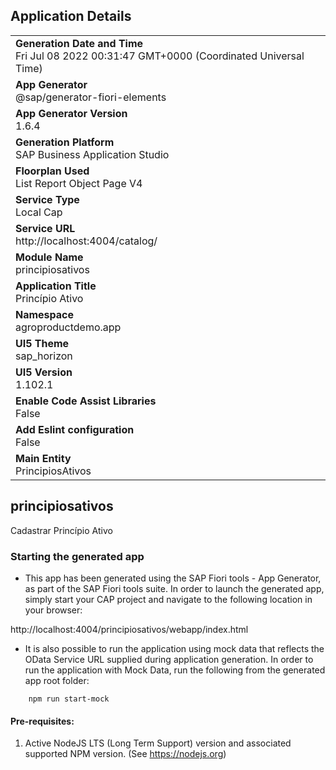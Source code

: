 ## Application Details
|               |
| ------------- |
|**Generation Date and Time**<br>Fri Jul 08 2022 00:31:47 GMT+0000 (Coordinated Universal Time)|
|**App Generator**<br>@sap/generator-fiori-elements|
|**App Generator Version**<br>1.6.4|
|**Generation Platform**<br>SAP Business Application Studio|
|**Floorplan Used**<br>List Report Object Page V4|
|**Service Type**<br>Local Cap|
|**Service URL**<br>http://localhost:4004/catalog/
|**Module Name**<br>principiosativos|
|**Application Title**<br>Princípio Ativo|
|**Namespace**<br>agroproductdemo.app|
|**UI5 Theme**<br>sap_horizon|
|**UI5 Version**<br>1.102.1|
|**Enable Code Assist Libraries**<br>False|
|**Add Eslint configuration**<br>False|
|**Main Entity**<br>PrincipiosAtivos|

## principiosativos

Cadastrar Princípio Ativo

### Starting the generated app

-   This app has been generated using the SAP Fiori tools - App Generator, as part of the SAP Fiori tools suite.  In order to launch the generated app, simply start your CAP project and navigate to the following location in your browser:

http://localhost:4004/principiosativos/webapp/index.html

- It is also possible to run the application using mock data that reflects the OData Service URL supplied during application generation.  In order to run the application with Mock Data, run the following from the generated app root folder:

```
    npm run start-mock
```

#### Pre-requisites:

1. Active NodeJS LTS (Long Term Support) version and associated supported NPM version.  (See https://nodejs.org)


